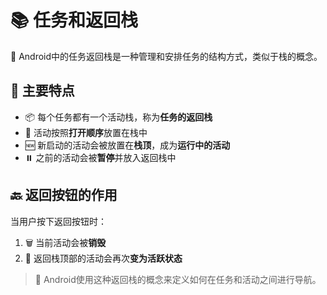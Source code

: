 # 📚 任务和返回栈

🔄 Android中的任务返回栈是一种管理和安排任务的结构方式，类似于栈的概念。

## 🔑 主要特点

- 📦 每个任务都有一个活动栈，称为**任务的返回栈**
- 🔢 活动按照**打开顺序**放置在栈中
- 🆕 新启动的活动会被放置在**栈顶**，成为**运行中的活动**
- ⏸️ 之前的活动会被**暂停**并放入返回栈中

## 🔙 返回按钮的作用

当用户按下返回按钮时：

1. 🗑️ 当前活动会被**销毁**
2. 🔄 返回栈顶部的活动会再次**变为活跃状态**

> 🤖 Android使用这种返回栈的概念来定义如何在任务和活动之间进行导航。